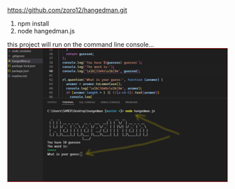 https://github.com/zoro12/hangedman.git

1. npm install
2. node hangedman.js

this project will run on the command line console...
![Screenshot](Screenshot1.png)
